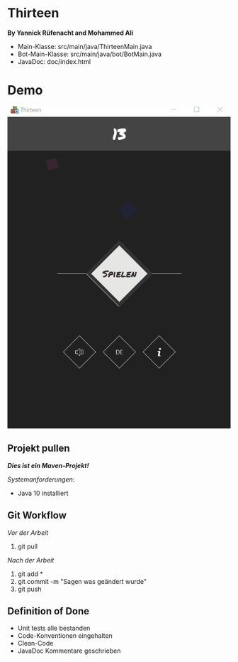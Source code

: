 # Thirteen
**By Yannick Rüfenacht and Mohammed Ali**

* Main-Klasse: src/main/java/ThirteenMain.java
* Bot-Main-Klasse: src/main/java/bot/BotMain.java
* JavaDoc: doc/index.html



# Demo 

![](Thirteen.gif)

## Projekt pullen
**_Dies ist ein Maven-Projekt!_**

*Systemanforderungen:*
* Java 10 installiert


## Git Workflow
*Vor der Arbeit*
1. git pull

*Nach der Arbeit*
1. git add *
2. git commit -m "Sagen was geändert wurde"
3. git push


## Definition of Done
* Unit tests alle bestanden
* Code-Konventionen eingehalten
* Clean-Code
* JavaDoc Kommentare geschrieben
